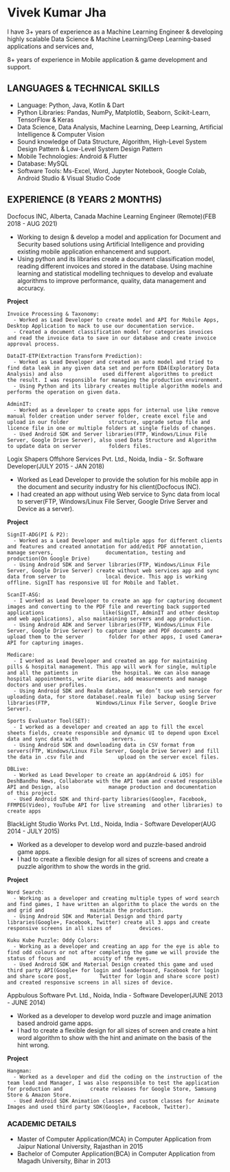 # Vivek Kumar Jha

I have 3+ years of experience as a Machine Learning Engineer & developing highly scalable Data Science & Machine Learning/Deep Learning-based applications and services and,

8+ years of experience in Mobile application & game development and support.

## LANGUAGES & TECHNICAL SKILLS
- Language: Python, Java, Kotlin & Dart
- Python Libraries: Pandas, NumPy, Matplotlib, Seaborn, Scikit-Learn, TensorFlow & Keras
- Data Science, Data Analysis, Machine Learning, Deep Learning, Artificial Intelligence & Computer Vision
- Sound knowledge of Data Structure, Algorithm, High-Level System Design Pattern & Low-Level System Design Pattern
- Mobile Technologies: Android & Flutter
- Database: MySQL
- Software Tools: Ms-Excel, Word, Jupyter Notebook, Google Colab, Android Studio & Visual Studio Code

## EXPERIENCE (8 YEARS 2 MONTHS)
Docfocus INC, Alberta, Canada Machine Learning Engineer (Remote)(FEB 2018 - AUG 2021)

- Working to design & develop a model and application for Document and Security based solutions using Artificial Intelligence and providing existing mobile application enhancement and support. 
- Using python and its libraries create a document classification model, reading different invoices and stored in the database. Using machine learning and statistical modelling techniques to develop and evaluate algorithms to improve performance, quality, data management and accuracy. 

**Project**

    Invoice Processing & Taxonomy:
      - Worked as Lead Developer to create model and API for Mobile Apps, Desktop Application to mack to use our documentation service.
      - Created a document classification model for categories invoices and read the invoice data to save in our database and create invoice approval process.
      
    DataIT-ETP(Extraction Transform Prediction):
      - Worked as Lead Developer and created an auto model and tried to find data leak in any given data set and perform EDA(Exploratory Data Analysis) and also             used different algorithms to predict the result. I was responsible for managing the production environment.
      - Using Python and its library creates multiple algorithm models and performs the operation on given data. 
      
    AdminIT:
      - Worked as a developer to create apps for internal use like remove manual folder creation under server folder, create excel file and upload in our folder             structure, upgrade setup file and licence file in one or multiple folders at single fields of changes.
      - Used Android SDK and Server libraries(FTP, Windows/Linux File Server, Google Drive Server), also used Data Structure and Algorithm to update data on server         folders files.

Logix Shapers Offshore Services Pvt. Ltd., Noida, India - Sr. Software Developer(JULY 2015 - JAN 2018)

- Worked as Lead Developer to provide the solution for his mobile app in the document and security industry for his client(Docfocus INC). 
- I had created an app without using Web service to Sync data from local to server(FTP, Windows/Linux File Server, Google Drive Server and Device as a server). 

**Project**

    SignIT-ADG(PI & P2):
      - Worked as a Lead Developer and multiple apps for different clients and features and created annotation for add/edit PDF annotation, manage servers,                 documentation, testing and production(On Google Drive)
      - Using Android SDK and Server libraries(FTP, Windows/Linux File Server, Google Drive Server) create without web services app and sync data from server to             local device. This app is working offline. SignIT has responsive UI for Mobile and Tablet.
      
    ScanIT-ASG:
      - I worked as Lead Developer to create an app for capturing document images and converting to the PDF file and reverting back supported applications                   like(SignIT, AdminIT and other desktop and web applications), also maintaining servers and app production.
      - Using Android ADK and Server libraries(FTP, Windows/Linux File Server, Google Drive Server) to capture image and PDF documents and upload them to the server        folder for other apps, I used Camera+ API for capturing images.
      
    Medicare: 
      - I worked as Lead Developer and created an app for maintaining pills & hospital management. This app will work for single, multiple and all the patients in           the hospital. We can also manage hospital appointments, write diaries, add measurements and manage doctors and user profiles.
      - Using Android SDK and Realm database, we don’t use web service for uploading data, for store database(.realm file)  backup using Server libraries(FTP,               Windows/Linux File Server, Google Drive Server). 
      
    Sports Evaluator Tool(SET):  
      - I worked as a developer and created an app to fill the excel sheets fields, create responsible and dynamic UI to depend upon Excel data and sync data with           servers.
      - Using Android SDK and downloading data in CSV format from servers(FTP, Windows/Linux File Server, Google Drive Server) and fill the data in .csv file and           upload on the server excel files.

    DBLive: 
      - Worked as Lead Developer to create an app(Android & iOS) for DeshBandhu News, Collaborate with the API team and created responsible API and Design, also             manage production and documentation of this project.
      - Used Android SDK and third-party libraries(Google+, Facebook, FFMPEG(Video), YouTube API for live streaming  and other libraries) to create apps

BlackLight Studio Works Pvt. Ltd., Noida, India - Software Developer(AUG 2014 - JULY 2015)

- Worked as a developer to develop word and puzzle-based android game apps. 
- I had to create a flexible design for all sizes of screens and create a puzzle algorithm to show the words in the grid. 

**Project**

    Word Search:
      - Working as a developer and creating multiple types of word search and find games, I have written an algorithm to place the words on the and grid and               maintain the production.
      - Using Android SDK and Material Design and third party libraries(Google+, Facebook, Twitter) create all 3 apps and create responsive screens in all sizes of         devices.
      
    Kuku Kube Puzzle: Oddy Colors:
      - Working as a developer and creating an app for the eye is able to find odd colours or not after completing the game we will provide the status of focus and         acuity of the eyes.
      - Used Android SDK and Material Design created this game and used third party API(Google+ for login and leaderboard, Facebook for login and share score post,         Twitter for login and share score post) and created responsive screens in all sizes of device.
      
Appbulous Software Pvt. Ltd., Noida, India - Software Developer(JUNE 2013 - JUNE 2014)

- Worked as a developer to develop word puzzle and image animation based android game apps. 
- I had to create a flexible design for all sizes of screen and create a hint word algorithm to show with the hint and animate on the basis of the hint wrong. 

**Project**

    Hangman:
      - Worked as a developer and did the coding on the instruction of the team lead and Manager, I was also responsible to test the application for production and         create releases for Google Store, Samsung Store & Amazon Store.
      - Used Android SDK Animation classes and custom classes for Animate Images and used third party SDK(Google+, Facebook, Twitter).

### ACADEMIC DETAILS
- Master of Computer Application(MCA) in Computer Application from Jaipur National University, Rajasthan in 2015
- Bachelor of Computer Application(BCA) in Computer Application from Magadh University, Bihar in 2013
   
